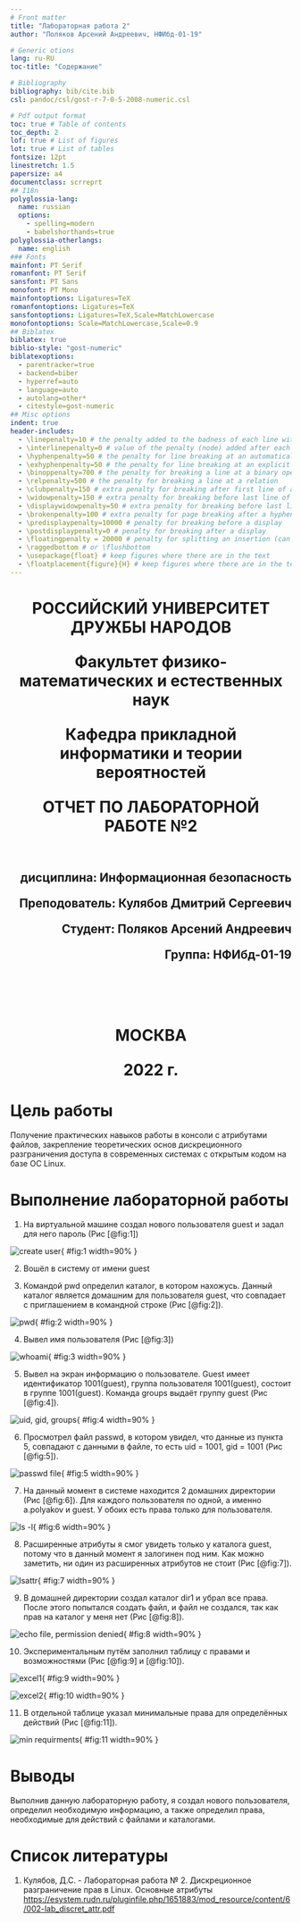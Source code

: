 ```yaml
---
# Front matter
title: "Лабораторная работа 2"
author: "Поляков Арсений Андреевич, НФИбд-01-19"

# Generic otions
lang: ru-RU
toc-title: "Содержание"

# Bibliography
bibliography: bib/cite.bib
csl: pandoc/csl/gost-r-7-0-5-2008-numeric.csl

# Pdf output format
toc: true # Table of contents
toc_depth: 2
lof: true # List of figures
lot: true # List of tables
fontsize: 12pt
linestretch: 1.5
papersize: a4
documentclass: scrreprt
## I18n
polyglossia-lang:
  name: russian
  options:
	- spelling=modern
	- babelshorthands=true
polyglossia-otherlangs:
  name: english
### Fonts
mainfont: PT Serif
romanfont: PT Serif
sansfont: PT Sans
monofont: PT Mono
mainfontoptions: Ligatures=TeX
romanfontoptions: Ligatures=TeX
sansfontoptions: Ligatures=TeX,Scale=MatchLowercase
monofontoptions: Scale=MatchLowercase,Scale=0.9
## Biblatex
biblatex: true
biblio-style: "gost-numeric"
biblatexoptions:
  - parentracker=true
  - backend=biber
  - hyperref=auto
  - language=auto
  - autolang=other*
  - citestyle=gost-numeric
## Misc options
indent: true
header-includes:
  - \linepenalty=10 # the penalty added to the badness of each line within a paragraph (no associated penalty node) Increasing the value makes tex try to have fewer lines in the paragraph.
  - \interlinepenalty=0 # value of the penalty (node) added after each line of a paragraph.
  - \hyphenpenalty=50 # the penalty for line breaking at an automatically inserted hyphen
  - \exhyphenpenalty=50 # the penalty for line breaking at an explicit hyphen
  - \binoppenalty=700 # the penalty for breaking a line at a binary operator
  - \relpenalty=500 # the penalty for breaking a line at a relation
  - \clubpenalty=150 # extra penalty for breaking after first line of a paragraph
  - \widowpenalty=150 # extra penalty for breaking before last line of a paragraph
  - \displaywidowpenalty=50 # extra penalty for breaking before last line before a display math
  - \brokenpenalty=100 # extra penalty for page breaking after a hyphenated line
  - \predisplaypenalty=10000 # penalty for breaking before a display
  - \postdisplaypenalty=0 # penalty for breaking after a display
  - \floatingpenalty = 20000 # penalty for splitting an insertion (can only be split footnote in standard LaTeX)
  - \raggedbottom # or \flushbottom
  - \usepackage{float} # keep figures where there are in the text
  - \floatplacement{figure}{H} # keep figures where there are in the text
---
```


<h1 align="center">
<p>РОССИЙСКИЙ УНИВЕРСИТЕТ ДРУЖБЫ НАРОДОВ 
<p>Факультет физико-математических и естественных наук  
<p>Кафедра прикладной информатики и теории вероятностей
<p>ОТЧЕТ ПО ЛАБОРАТОРНОЙ РАБОТЕ №2
<br></br>
<h2 align="right">
<p>дисциплина: Информационная безопасность
<p>Преподователь: Кулябов Дмитрий Сергеевич
<p>Студент: Поляков Арсений Андреевич
<p>Группа: НФИбд-01-19
<br></br>
<br></br>
<h1 align="center">
<p>МОСКВА
<p>2022 г.
</h1>

# **Цель работы**

Получение практических навыков работы в консоли с атрибутами файлов, закрепление теоретических основ дискреционного разграничения доступа в современных системах с открытым кодом на базе ОС Linux.

# **Выполнение лабораторной работы**

1. На виртуальной машине создал нового пользователя guest и задал для него пароль (Рис [@fig:1])

![create user](Pictures/1.png "create user"){ #fig:1 width=90% }

2. Вошёл в систему от имени guest

3. Командой pwd определил каталог, в котором нахожусь. Данный каталог является домашним для пользователя guest, что совпадает с приглашением в командной строке (Рис [@fig:2]).

![pwd](Pictures/2.png "pwd"){ #fig:2 width=90% }

4. Вывел имя пользователя (Рис [@fig:3])

![whoami](Pictures/3.png "whoami"){ #fig:3 width=90% }

5. Вывел на экран информацию о пользователе. Guest имеет идентификатор 1001(guest), группа пользователя 1001(guest), состоит в группе 1001(guest). Команда groups выдаёт группу guest (Рис [@fig:4]).

![uid, gid, groups](Pictures/4.png "uid, gid, groups"){ #fig:4 width=90% }

6. Просмотрел файл passwd, в котором увидел, что данные из пункта 5, совпадают с данными в файле, то есть uid = 1001, gid = 1001 (Рис [@fig:5]).

![passwd file](Pictures/5.png "passwd file"){ #fig:5 width=90% }

7. На данный момент в системе находится 2 домашних директории (Рис [@fig:6]). Для каждого пользователя по одной, а именно a.polyakov и guest. У обоих есть права только для пользователя.

![ls -l](Pictures/6.png "ls -l"){ #fig:6 width=90% }

8. Расширенные атрибуты я смог увидеть только у каталога guest, потому что в данный момент я залогинен под ним. Как можно заметить, ни один из расширенных атрибутов не стоит (Рис [@fig:7]).

![lsattr](Pictures/7.png "lsattr"){ #fig:7 width=90% }

9. В домашней директории создал каталог dir1 и убрал все права. После этого попытался создать файл, и файл не создался, так как прав на каталог у меня нет (Рис [@fig:8]).

![echo file, permission denied](Pictures/8.png "echo file, permission denied"){ #fig:8 width=90% }

10. Экспериментальным путём заполнил таблицу с правами и возможностями (Рис [@fig:9] и [@fig:10]).

![excel1](Pictures/9.png "excel1"){ #fig:9 width=90% }

![excel2](Pictures/10.png "excel2"){ #fig:10 width=90% }

11. В отдельной таблице указал минимальные права для определённых действий (Рис [@fig:11]).

![min requirments](Pictures/11.png "min requirments"){ #fig:11 width=90% }

# Выводы

Выполнив данную лабораторную работу, я создал нового пользователя, определил необходимую информацию, а также определил права, необходимые для действий с файлами и каталогами.

# Список литературы

1. Кулябов, Д.С. - Лабораторная работа № 2. Дискреционное разграничение прав в Linux. Основные атрибуты
https://esystem.rudn.ru/pluginfile.php/1651883/mod_resource/content/6/002-lab_discret_attr.pdf
